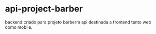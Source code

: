 # api-project-barber
backend criado para projeto barberm api destinada a frontend tanto web como mobile.
